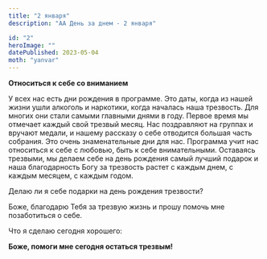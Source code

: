 ```yaml
---
title: "2 января"
description: "АА День за днем - 2 января"

id: "2"
heroImage: ""
datePublished: 2023-05-04
moth: "yanvar"
---
```


**Относиться к себе со вниманием**

У всех нас есть дни рождения в программе. Это даты, когда из нашей жизни ушли
алкоголь и наркотики, когда началась наша трезвость. Для многих они стали
самыми главными днями в году. Первое время мы отмечает каждый свой трезвый
месяц. Нас поздравляют на группах и вручают медали, и нашему рассказу о себе
отводится большая часть собрания. Это очень знаменательные дни для нас.
Программа учит нас относиться к себе с любовью, быть к себе внимательными.
Оставаясь трезвыми, мы делаем себе на день рождения самый лучший подарок и
наша благодарность Богу за трезвость растет с каждым днем, с каждым месяцем, с
каждым годом.

Делаю ли я себе подарки на день рождения трезвости?

Боже, благодарю Тебя за трезвую жизнь и прошу помочь мне позаботиться о себе.

Что я сделаю сегодня хорошего:

**Боже, помоги мне сегодня остаться трезвым!**
